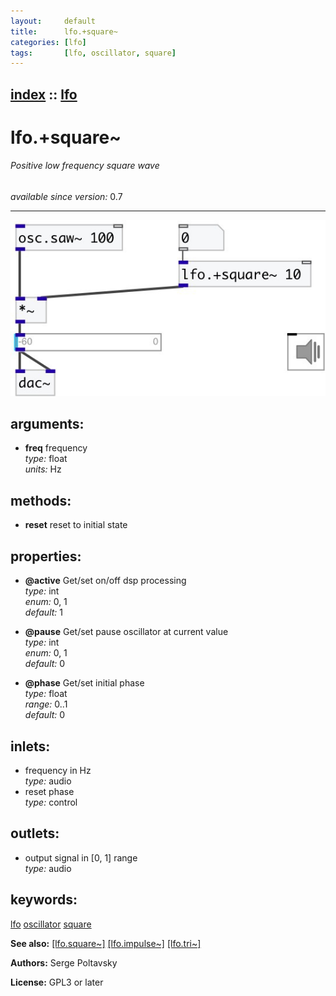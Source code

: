 ```yaml
---
layout:     default
title:      lfo.+square~
categories: [lfo]
tags:       [lfo, oscillator, square]
---
```

[index](index.html) :: [lfo](category_lfo.html)
---

# lfo.+square~

###### Positive low frequency square wave

*available since version:* 0.7

---




[![example](../examples/img/lfo.%2Bsquare~.jpg)](../examples/pd/lfo.%2Bsquare~.pd)



## arguments:

* **freq**
frequency<br>
_type:_ float<br>
_units:_ Hz<br>



## methods:

* **reset**
reset to initial state<br>




## properties:

* **@active** 
Get/set on/off dsp processing<br>
_type:_ int<br>
_enum:_ 0, 1<br>
_default:_ 1<br>

* **@pause** 
Get/set pause oscillator at current value<br>
_type:_ int<br>
_enum:_ 0, 1<br>
_default:_ 0<br>

* **@phase** 
Get/set initial phase<br>
_type:_ float<br>
_range:_ 0..1<br>
_default:_ 0<br>



## inlets:

* frequency in Hz<br>
_type:_ audio
* reset phase<br>
_type:_ control



## outlets:

* output signal in [0, 1] range<br>
_type:_ audio



## keywords:

[lfo](keywords/lfo.html)
[oscillator](keywords/oscillator.html)
[square](keywords/square.html)



**See also:**
[\[lfo.square~\]](lfo.square~.html)
[\[lfo.impulse~\]](lfo.impulse~.html)
[\[lfo.tri~\]](lfo.tri~.html)




**Authors:** Serge Poltavsky




**License:** GPL3 or later





